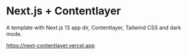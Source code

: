 # Next.js + Contentlayer

A template with Next.js 13 app dir, Contentlayer, Tailwind CSS and dark mode.

https://next-contentlayer.vercel.app

